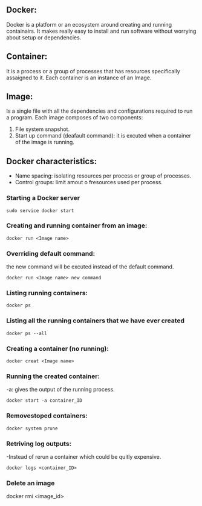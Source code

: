## Docker:
Docker is  a platform or an ecosystem around creating and running containairs. It makes really easy to install and run software without worrying about setup or dependencies.
## Container:
It is a process or a group of processes that has resources specifically assaigned to it. Each container is an instance of an Image.
## Image:
Is a single file with all the dependencies and configurations required to run a program. Each image composes of two components:
 <ol>
  <li>File system snapshot.</li>
  <li>Start up command (deafault command): it is excuted when a container of the image is running. </li>
  
  </ol>
  
  ## Docker characteristics:
   <ul>
<li> Name spacing:  isolating resources per process or group of processes.</li>
<li>Control groups: limit amout o fresources used per process.</li>
</ul>

### Starting a Docker server
```
sudo service docker start
```


### Creating and running container from an image:

```
docker run <Image name>
```
### Overriding default command: 
the new command will be excuted instead of the default command.
```
docker run <Image name> new command 
```

### Listing running containers:

```
docker ps
```
### Listing all the running containers that we have ever created 

```
docker ps --all
```
### Creating a container (no running):
```
docker creat <Image name>
```
### Running the created container:
-a: gives the output of the running process.
```
docker start -a container_ID
```
### Removestoped containers:
```
docker system prune
```
### Retriving log outputs:

-Instead of rerun a container which could be quitly expensive.
```
docker logs <container_ID>
```
### Delete an image 
docker rmi <image_id>

